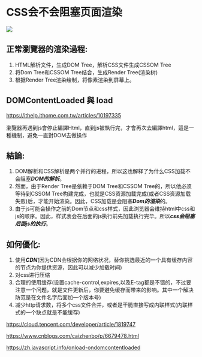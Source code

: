 # CSS会不会阻塞页面渲染

![](https://miro.medium.com/max/624/1*srfAe9f1ryMc3qoMOASmhg.png)

## 正常瀏覽器的渲染過程:

1. HTML解析文件，生成DOM Tree，解析CSS文件生成CSSOM Tree
2. 将Dom Tree和CSSOM Tree结合，生成Render Tree(渲染树)
3. 根据Render Tree渲染绘制，将像素渲染到屏幕上。

## DOMContentLoaded 與 load

https://ithelp.ithome.com.tw/articles/10197335

瀏覽器再遇到js會停止編譯Html，直到js被執行完，才會再次去編譯html，這是一種機制，避免一直對DOM去做操作

## 結論:

1. DOM解析和CSS解析是两个并行的进程，所以这也解释了为什么CSS加载不会阻塞***DOM的解析***。
2. 然而，由于Render Tree是依赖于DOM Tree和CSSOM Tree的，所以他必须等待到CSSOM Tree构建完成，也就是CSS资源加载完成(或者CSS资源加载失败)后，才能开始渲染。因此，CSS加载是会阻塞***Dom的渲染***的。
3. 由于js可能会操作之前的Dom节点和css样式，因此浏览器会维持html中css和js的顺序。因此，样式表会在后面的js执行前先加载执行完毕。所以***css会阻塞后面js的执行***。

## 如何優化:
1. 使用***CDN***(因为CDN会根据你的网络状况，替你挑选最近的一个具有缓存内容的节点为你提供资源，因此可以减少加载时间)
2. 对css进行压缩
3. 合理的使用缓存(设置cache-control,expires,以及E-tag都是不错的，不过要注意一个问题，就是文件更新后，你要避免缓存而带来的影响。其中一个解决防范是在文件名字后面加一个版本号)
4. 减少http请求数，将多个css文件合并，或者是干脆直接写成内联样式(内联样式的一个缺点就是不能缓存)

https://cloud.tencent.com/developer/article/1819747

https://www.cnblogs.com/caizhenbo/p/6679478.html

https://zh.javascript.info/onload-ondomcontentloaded